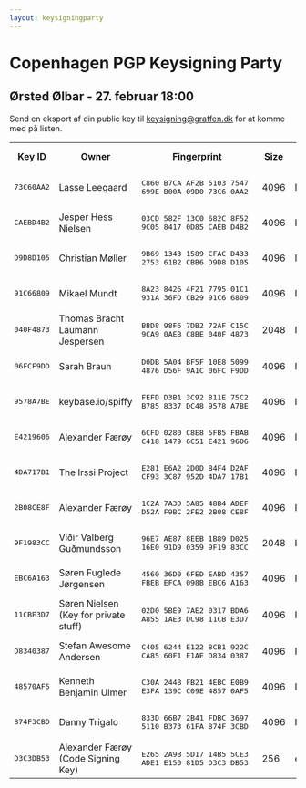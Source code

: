 ```yaml
---
layout: keysigningparty
---
```



# Copenhagen PGP Keysigning Party


## Ørsted Ølbar - 27. februar 18:00


Send en eksport af din public key til <a href="mailto:keysigning@graffen.dk">keysigning@graffen.dk</a> for at komme med på listen.  
<table><tr><th>Key ID</th><th>Owner</th><th>Fingerprint</th><th>Size</th><th>Type</th><th>Key Info<br />Matches?</th><th>Owner ID<br />Matches?</th></tr>

<tr><td><pre>73C60AA2</pre></td><td>Lasse Leegaard <lasse@brandbil.dk></td><td><pre>C860 B7CA AF2B 5103 7547 
699E B00A 09D0 73C6 0AA2 </pre></td><td>4096</td><td>RSA</td><td>&nbsp;</td><td>&nbsp;</td></tr>
<tr><td><pre>CAEBD4B2</pre></td><td>Jesper Hess Nielsen <jesper@graffen.dk></td><td><pre>03CD 582F 13C0 682C 8F52 
9C05 8417 0D85 CAEB D4B2 </pre></td><td>4096</td><td>RSA</td><td>&nbsp;</td><td>&nbsp;</td></tr>
<tr><td><pre>D9D8D105</pre></td><td>Christian Møller <christian@jsvr.dk></td><td><pre>9B69 1343 1589 CFAC D433 
2753 61B2 CBB6 D9D8 D105 </pre></td><td>4096</td><td>RSA</td><td>&nbsp;</td><td>&nbsp;</td></tr>
<tr><td><pre>91C66809</pre></td><td>Mikael Mundt <mmundt@gmail.com></td><td><pre>8A23 8426 4F21 7795 01C1 
931A 36FD CB29 91C6 6809 </pre></td><td>4096</td><td>RSA</td><td>&nbsp;</td><td>&nbsp;</td></tr>
<tr><td><pre>040F4873</pre></td><td>Thomas Bracht Laumann Jespersen <laumann.thomas@gmail.com></td><td><pre>BBD8 98F6 7DB2 72AF C15C 
9CA9 0AEB C8BE 040F 4873 </pre></td><td>2048</td><td>RSA</td><td>&nbsp;</td><td>&nbsp;</td></tr>
<tr><td><pre>06FCF9DD</pre></td><td>Sarah Braun <sarah@radicalpet.net></td><td><pre>D0DB 5A04 BF5F 10E8 5099 
4876 D56F 9A1C 06FC F9DD </pre></td><td>4096</td><td>RSA</td><td>&nbsp;</td><td>&nbsp;</td></tr>
<tr><td><pre>9578A7BE</pre></td><td>keybase.io/spiffy <spiffy@keybase.io></td><td><pre>FEFD D3B1 3C92 811E 75C2 
B785 8337 DC48 9578 A7BE </pre></td><td>4096</td><td>RSA</td><td>&nbsp;</td><td>&nbsp;</td></tr>
<tr><td><pre>E4219606</pre></td><td>Alexander Færøy <ahfaeroey@riseup.net></td><td><pre>6CFD 0280 C8E8 5FB5 FBAB 
C418 1479 6C51 E421 9606 </pre></td><td>4096</td><td>RSA</td><td>&nbsp;</td><td>&nbsp;</td></tr>
<tr><td><pre>4DA717B1</pre></td><td>The Irssi Project <staff@irssi.org></td><td><pre>E281 E6A2 2D0D B4F4 D2AF 
CF93 3C87 952D 4DA7 17B1 </pre></td><td>4096</td><td>RSA</td><td>&nbsp;</td><td>&nbsp;</td></tr>
<tr><td><pre>2B08CE8F</pre></td><td>Alexander Færøy <ahf@0x90.dk></td><td><pre>1C2A 7A3D 5A85 48B4 ADEF 
D52A F9BC 2FE2 2B08 CE8F </pre></td><td>4096</td><td>RSA</td><td>&nbsp;</td><td>&nbsp;</td></tr>
<tr><td><pre>9F1983CC</pre></td><td>Víðir Valberg Guðmundsson <vidir@orn.li></td><td><pre>96E7 AE87 8EEB 1B89 D025 
16E0 91D9 0359 9F19 83CC </pre></td><td>2048</td><td>RSA</td><td>&nbsp;</td><td>&nbsp;</td></tr>
<tr><td><pre>EBC6A163</pre></td><td>Søren Fuglede Jørgensen <s@fuglede.dk></td><td><pre>4560 36D0 6FED EABD 4357 
FBEB EFCA 098B EBC6 A163 </pre></td><td>4096</td><td>RSA</td><td>&nbsp;</td><td>&nbsp;</td></tr>
<tr><td><pre>11CBE3D7</pre></td><td>Søren Nielsen (Key for private stuff) <nielsen@n-crypt.dk></td><td><pre>02D0 5BE9 7AE2 0317 BDA6 
A855 1AE3 DC98 11CB E3D7 </pre></td><td>4096</td><td>RSA</td><td>&nbsp;</td><td>&nbsp;</td></tr>
<tr><td><pre>D8340387</pre></td><td>Stefan Awesome Andersen <stefan@stefanandersen.dk></td><td><pre>C405 6244 E122 8CB1 922C 
CA85 60F1 E1AE D834 0387 </pre></td><td>4096</td><td>RSA</td><td>&nbsp;</td><td>&nbsp;</td></tr>
<tr><td><pre>48570AF5</pre></td><td>Kenneth Benjamin Ulmer <metheon@gmail.com></td><td><pre>C30A 2448 FB21 4EBC E0B9 
E3FA 139C C09E 4857 0AF5 </pre></td><td>4096</td><td>RSA</td><td>&nbsp;</td><td>&nbsp;</td></tr>
<tr><td><pre>874F3CBD</pre></td><td>Danny Trigalo <dannytrigalo@outlook.com></td><td><pre>833D 66B7 2B41 FDBC 3697 
5110 B373 61FA 874F 3CBD </pre></td><td>4096</td><td>RSA</td><td>&nbsp;</td><td>&nbsp;</td></tr>
<tr><td><pre>D3C3DB53</pre></td><td>Alexander Færøy (Code Signing Key) <ahf@0x90.dk></td><td><pre>E265 2A9B 5D17 14B5 5CE3 
ADE1 E150 81D5 D3C3 DB53 </pre></td><td>256</td><td>ed25519</td><td>&nbsp;</td><td>&nbsp;</td></tr>
</table>
